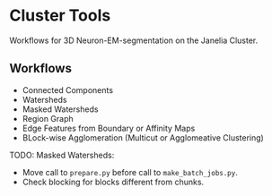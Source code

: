 # Cluster Tools

Workflows for 3D Neuron-EM-segmentation on the Janelia Cluster.

## Workflows

- Connected Components
- Watersheds
- Masked Watersheds
- Region Graph
- Edge Features from Boundary or Affinity Maps
- BLock-wise Agglomeration (Multicut or Agglomeative Clustering)

TODO: Masked Watersheds:
- Move call to  `prepare.py` before call to `make_batch_jobs.py`.
- Check blocking for blocks different from chunks.
